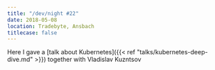 ```yaml
---
title: "/dev/night #22"
date: 2018-05-08
location: Tradebyte, Ansbach
titlecase: false
---
```


Here I gave a [talk about Kubernetes]({{< ref "talks/kubernetes-deep-dive.md" >}}) together with Vladislav Kuzntsov
